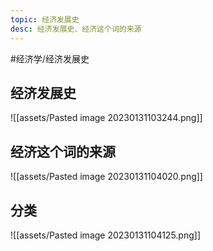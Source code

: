 ```yaml
---
topic: 经济发展史
desc: 经济发展史、经济这个词的来源
---
```


#经济学/经济发展史

## 经济发展史

![[assets/Pasted image 20230131103244.png]]


## 经济这个词的来源

![[assets/Pasted image 20230131104020.png]]

## 分类

![[assets/Pasted image 20230131104125.png]]

